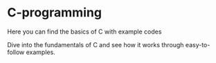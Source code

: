 # C-programming
Here you can find the basics of C with example codes

Dive into the fundamentals of C and see how it works through easy-to-follow examples.
